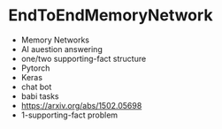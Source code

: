 # EndToEndMemoryNetwork
- Memory Networks
- AI auestion answering
- one/two supporting-fact structure
- Pytorch
- Keras
- chat bot
- babi tasks
- https://arxiv.org/abs/1502.05698
- 1-supporting-fact problem
